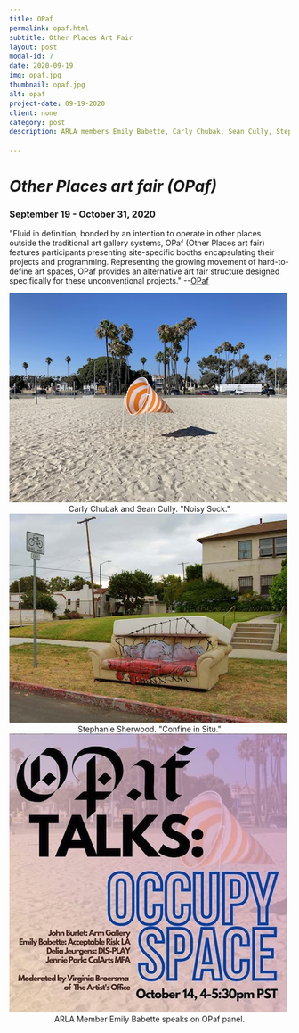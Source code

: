 ```yaml
---
title: OPaf
permalink: opaf.html
subtitle: Other Places Art Fair
layout: post
modal-id: 7
date: 2020-09-19
img: opaf.jpg
thumbnail: opaf.jpg
alt: opaf
project-date: 09-19-2020
client: none
category: post
description: ARLA members Emily Babette, Carly Chubak, Sean Cully, Stephanie Sherwood, and Katie Shanks create work for OPaf 2020. Online. 9/19-10/31/2020.  

---
```


<h1><i>Other Places art fair (OPaf)</i></h1>
<h3>September 19 - October 31, 2020</h3>

 "Fluid in definition, bonded by an intention to operate in other places outside the traditional 
 art gallery systems, OPaf (Other Places art fair) features participants presenting site-specific 
 booths encapsulating their projects and programming. Representing the growing movement of 
 hard-to-define art spaces, OPaf provides an alternative art fair structure designed specifically for 
 these unconventional projects." --<a href="https://www.opaf.info/">OPaf</a>
 

<img src = "img/portfolio/noisysock1.jpg" class="img-responsive img-centered" alt="">
<center>Carly Chubak and Sean Cully. "Noisy Sock."</center>

<img src = "img/portfolio/confine.jpg" class="img-responsive img-centered" alt="">
<center>Stephanie Sherwood. "Confine in Situ."</center>

<img src = "img/portfolio/opaftalks.jpg" class="img-responsive img-centered" alt="">
<center>ARLA Member Emily Babette speaks on OPaf panel.</center>